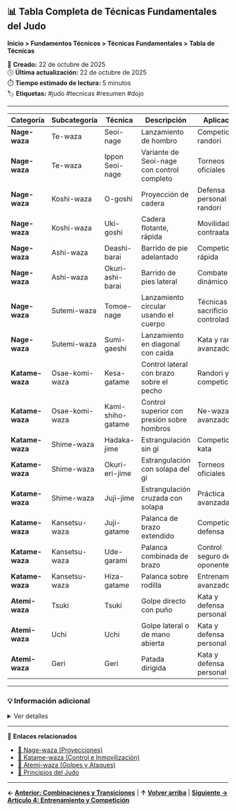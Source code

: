 ## 📊 Tabla Completa de Técnicas Fundamentales del Judo

**Inicio > Fundamentos Técnicos > Técnicas Fundamentales > Tabla de Técnicas**

📅 **Creado:** 22 de octubre de 2025  
🕓 **Última actualización:** 22 de octubre de 2025  
⏱️ **Tiempo estimado de lectura:** 5 minutos  
🏷️ **Etiquetas:** #judo #tecnicas #resumen #dojo

---

| Categoría | Subcategoría | Técnica | Descripción | Aplicación | Nivel |
|-----------|--------------|---------|------------|------------|-------|
| **Nage-waza** | Te-waza | Seoi-nage | Lanzamiento de hombro | Competición y randori | Inicial/Intermedio |
| **Nage-waza** | Te-waza | Ippon Seoi-nage | Variante de Seoi-nage con control completo | Torneos oficiales | Intermedio |
| **Nage-waza** | Koshi-waza | O-goshi | Proyección de cadera | Defensa personal y randori | Inicial |
| **Nage-waza** | Koshi-waza | Uki-goshi | Cadera flotante, rápida | Movilidad y contraataque | Intermedio |
| **Nage-waza** | Ashi-waza | Deashi-barai | Barrido de pie adelantado | Competición rápida | Inicial |
| **Nage-waza** | Ashi-waza | Okuri-ashi-barai | Barrido de pies lateral | Combate dinámico | Intermedio |
| **Nage-waza** | Sutemi-waza | Tomoe-nage | Lanzamiento circular usando el cuerpo | Técnicas de sacrificio controladas | Avanzado |
| **Nage-waza** | Sutemi-waza | Sumi-gaeshi | Lanzamiento en diagonal con caída | Kata y randori avanzado | Avanzado |
| **Katame-waza** | Osae-komi-waza | Kesa-gatame | Control lateral con brazo sobre el pecho | Randori y competición | Inicial |
| **Katame-waza** | Osae-komi-waza | Kami-shiho-gatame | Control superior con presión sobre hombros | Ne-waza avanzado | Intermedio |
| **Katame-waza** | Shime-waza | Hadaka-jime | Estrangulación sin gi | Competición y kata | Intermedio/Avanzado |
| **Katame-waza** | Shime-waza | Okuri-eri-jime | Estrangulación con solapa del gi | Torneos oficiales | Avanzado |
| **Katame-waza** | Shime-waza | Juji-jime | Estrangulación cruzada con solapa | Práctica avanzada | Avanzado |
| **Katame-waza** | Kansetsu-waza | Juji-gatame | Palanca de brazo extendido | Competición y defensa | Intermedio/Avanzado |
| **Katame-waza** | Kansetsu-waza | Ude-garami | Palanca combinada de brazo | Control seguro de oponente | Intermedio/Avanzado |
| **Katame-waza** | Kansetsu-waza | Hiza-gatame | Palanca sobre rodilla | Entrenamiento avanzado | Avanzado |
| **Atemi-waza** | Tsuki | Tsuki | Golpe directo con puño | Kata y defensa personal | Intermedio |
| **Atemi-waza** | Uchi | Uchi | Golpe lateral o de mano abierta | Kata y defensa personal | Intermedio |
| **Atemi-waza** | Geri | Geri | Patada dirigida | Kata y defensa personal | Intermedio |

---

### 💡 Información adicional
<details>
<summary>Ver detalles</summary>

- La tabla integra **todas las técnicas fundamentales**, con su **categoría, subcategoría y nivel recomendado**.  
- Sirve como **guía rápida de estudio** para estudiantes de todos los niveles.  
- Cada técnica está vinculada a los principios de **eficiencia, cooperación y control** del Judo.

</details>

---

📎 **Enlaces relacionados**

- [🥋 Nage-waza (Proyecciones)](proyecciones.md)  
- [🥋 Katame-waza (Control e Inmovilización)](inmovilizaciones.md)  
- [🥋 Atemi-waza (Golpes y Ataques)](#🥋-atemi-waza-golpes-y-ataques)  
- [🧘 Principios del Judo](artículo-2.md)

---

**← [Anterior: Combinaciones y Transiciones](combinaciones-y-transiciones.md)** | **↑ [Volver arriba](#📊-tabla-completa-de-técnicas-fundamentales-del-judo)** | **[Siguiente → Artículo 4: Entrenamiento y Competición](artículo-4.md)**
